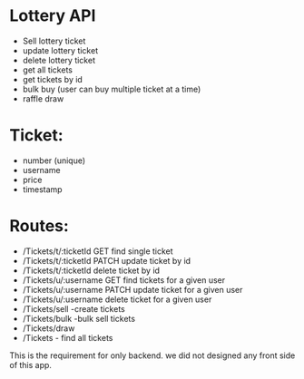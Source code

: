 # Lottery API

- Sell lottery ticket
- update lottery ticket
- delete lottery ticket
- get all tickets
- get tickets by id
- bulk buy (user can buy multiple ticket at a time)
- raffle draw

# Ticket:

- number (unique)
- username
- price
- timestamp

# Routes:

- /Tickets/t/:ticketId GET find single ticket
- /Tickets/t/:ticketId PATCH update ticket by id
- /Tickets/t/:ticketId delete ticket by id
- /Tickets/u/:username GET find tickets for a given user
- /Tickets/u/:username PATCH update ticket for a given user
- /Tickets/u/:username delete ticket for a given user
- /Tickets/sell -create tickets
- /Tickets/bulk -bulk sell tickets
- /Tickets/draw
- /Tickets - find all tickets

This is the requirement for only backend. we did not designed any front side of this app.
